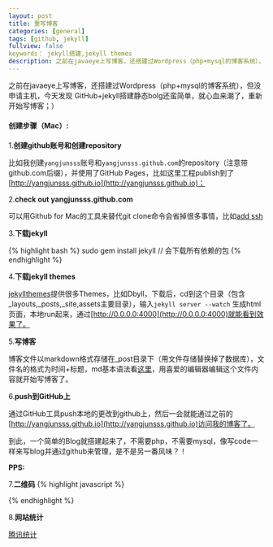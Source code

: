 ```yaml
---
layout: post
title: 重写博客
categories: [general]
tags: [github, jekyll]
fullview: false
keywords： jekyll搭建,jekyll themes
description: 之前在javaeye上写博客，还搭建过Wordpress（php+mysql的博客系统），但没申请主机，今天发现GitHub+jekyll搭建静态bolg还蛮简单，就心血来潮了，重新开始写博客；）
---
```


之前在javaeye上写博客，还搭建过Wordpress（php+mysql的博客系统），但没申请主机，今天发现
GitHub+jekyll搭建静态bolg还蛮简单，就心血来潮了，重新开始写博客；）

#### 创建步骤（Mac）:
1.**创建github账号和创建repository**

比如我创建`yangjunsss`账号和`yangjunsss.github.com`的repository（注意带github.com后缀），并使用了GitHub Pages，比如这里工程publish到了[http://yangjunsss.github.io](http://yangjunsss.github.io)；

2.**check out yangjunsss.github.com**

可以用Github for Mac的工具来替代git clone命令会省掉很多事情，比如[add ssh](https://help.github.com/articles/generating-ssh-keys)

3.**下载jekyll**

{% highlight bash %}
sudo gem install jekyll // 会下载所有依赖的包
{% endhighlight %}


4.**下载jekyll themes**

[jekyllthemes](http://jekyllthemes.org)提供很多Themes，比如Dbyll，下载后，cd到这个目录（包含_layouts,_posts,_site,assets主要目录），输入`jekyll server --watch` 生成html页面，本地run起来，通过[http://0.0.0.0:4000](http://0.0.0.0:4000)就能看到效果了。

5.**写博客**

博客文件以markdown格式存储在_post目录下（用文件存储替换掉了数据库），文件名的格式为时间+标题，md基本语法看[这里](https://help.github.com/articles/markdown-basics)，用喜爱的编辑器编辑这个文件内容就开始写博客了。

6.**push到GitHub上**

通过GitHub工具push本地的更改到github上，然后一会就能通过之前的[http://yangjunsss.github.io](http://yangjunsss.github.io)访问我的博客了。

到此，一个简单的Blog就搭建起来了，不需要php，不需要mysql，像写code一样来写blog并通过github来管理，是不是另一番风味？！

**PPS:**

7.**二维码**
{% highlight javascript %}
<script type="text/javascript">
document.write("<img src=\"https://chart.googleapis.com/chart?cht=qr&chs=120x120&choe=UTF-8&chld=L|2&chl="+encodeURI(window.location.href)+"\" width=\"120\" height=\"120\"/></img>");
</script>
{% endhighlight %}

8.**网站统计**

[腾讯统计](http://ta.qq.com)

